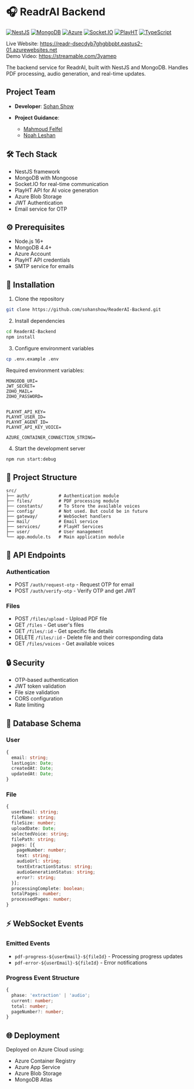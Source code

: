 # 🎧 ReadrAI Backend

[![NestJS](https://img.shields.io/badge/NESTJS-E0234E?style=for-the-badge&logo=nestjs&logoColor=white)](https://nestjs.com/)
[![MongoDB](https://img.shields.io/badge/MONGODB-47A248?style=for-the-badge&logo=mongodb&logoColor=white)](https://www.mongodb.com/)
[![Azure](https://img.shields.io/badge/AZURE-0078D4?style=for-the-badge&logo=microsoftazure&logoColor=white)](https://azure.microsoft.com/)
[![Socket.IO](https://img.shields.io/badge/SOCKET.IO-010101?style=for-the-badge&logo=socket.io&logoColor=white)](https://socket.io/)
[![PlayHT](https://img.shields.io/badge/PLAYHT-FF0000?style=for-the-badge&logo=audiomack&logoColor=white)](https://play.ht/)
[![TypeScript](https://img.shields.io/badge/TYPESCRIPT-3178C6?style=for-the-badge&logo=typescript&logoColor=white)](https://www.typescriptlang.org/)

Live Website: https://readr-dsecdyb7ghgbbpbt.eastus2-01.azurewebsites.net  
Demo Video: https://streamable.com/3yamep

The backend service for ReadrAI, built with NestJS and MongoDB. Handles PDF processing, audio generation, and real-time updates.

## Project Team

- **Developer**: [Sohan Show](https://www.linkedin.com/in/sohanshow/)

- **Project Guidance**:
  - [Mahmoud Felfel](https://www.linkedin.com/in/mahmoud-felfel-33024252/)
  - [Noah Leshan](https://www.linkedin.com/in/noah-leshan/)

## 🛠️ Tech Stack

- NestJS framework
- MongoDB with Mongoose
- Socket.IO for real-time communication
- PlayHT API for AI voice generation
- Azure Blob Storage
- JWT Authentication
- Email service for OTP

## ⚙️ Prerequisites

- Node.js 16+
- MongoDB 4.4+
- Azure Account
- PlayHT API credentials
- SMTP service for emails

## 🚀 Installation

1. Clone the repository

```bash
git clone https://github.com/sohanshow/ReaderAI-Backend.git
```

2. Install dependencies

```bash
cd ReaderAI-Backend
npm install
```

3. Configure environment variables

```bash
cp .env.example .env
```

Required environment variables:

```env
MONGODB_URI=
JWT_SECRET=
ZOHO_MAIL=
ZOHO_PASSWORD=


PLAYHT_API_KEY=
PLAYHT_USER_ID=
PLAYHT_AGENT_ID=
PLAYHT_API_KEY_VOICE=

AZURE_CONTAINER_CONNECTION_STRING=
```

4. Start the development server

```bash
npm run start:debug
```

## 📁 Project Structure

```
src/
├── auth/           # Authentication module
├── files/          # PDF processing module
├── constants/      # To Store the available voices
├── config/         # Not used. But could be in future
├── gateway/        # WebSocket handlers
├── mail/           # Email service
├── services/       # PlayHT Services
├── user/           # User management
└── app.module.ts   # Main application module
```

## 🔌 API Endpoints

### Authentication

- POST `/auth/request-otp` - Request OTP for email
- POST `/auth/verify-otp` - Verify OTP and get JWT

### Files

- POST `/files/upload` - Upload PDF file
- GET `/files` - Get user's files
- GET `/files/:id` - Get specific file details
- DELETE `/files/:id` - Delete file and their corresponding data
- GET `/files/voices` - Get available voices

## 🔒 Security

- OTP-based authentication
- JWT token validation
- File size validation
- CORS configuration
- Rate limiting

## 💾 Database Schema

### User

```typescript
{
  email: string;
  lastLogin: Date;
  createdAt: Date;
  updatedAt: Date;
}
```

### File

```typescript
{
  userEmail: string;
  fileName: string;
  fileSize: number;
  uploadDate: Date;
  selectedVoice: string;
  filePath: string;
  pages: [{
    pageNumber: number;
    text: string;
    audioUrl: string;
    textExtractionStatus: string;
    audioGenerationStatus: string;
    error?: string;
  }];
  processingComplete: boolean;
  totalPages: number;
  processedPages: number;
}
```

## ⚡ WebSocket Events

### Emitted Events

- `pdf-progress-${userEmail}-${fileId}` - Processing progress updates
- `pdf-error-${userEmail}-${fileId}` - Error notifications

### Progress Event Structure

```typescript
{
  phase: 'extraction' | 'audio';
  current: number;
  total: number;
  pageNumber?: number;
}
```

## 🌐 Deployment

Deployed on Azure Cloud using:

- Azure Container Registry
- Azure App Service
- Azure Blob Storage
- MongoDB Atlas
